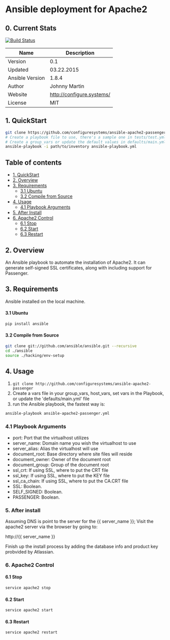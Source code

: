 # Ansible deployment for Apache2

## 0. Current Stats

[![Build Status](https://travis-ci.org/configuresystems/ansible-apache2-passenger.svg)](https://travis-ci.org/configuresystems/ansible-apache2-passenger)

|    Name         |    Description            |
| --------------- | ------------------------- |
| Version         | 0.1                       |
| Updated         | 03.22.2015                |
| Ansible Version | 1.8.4                     |
| Author          | Johnny Martin             |
| Website         | http://configure.systems/ |
| License         | MIT                       |


## 1. QuickStart

```bash
git clone https://github.com/configuresystems/ansible-apache2-passenger.git roles/ansible-apache2-passenger
# Create a playbook file to use, there's a sample one in tests/test.yml
# Create a group_vars or update the default values in defaults/main.yml
ansible-playbook -i path/to/inventory ansible-playbook.yml
```

    
## Table of contents

- [1. QuickStart](#1-quickstart)
- [2. Overview](#2-overview)
- [3. Requirements](#3-requirements)
  - [3.1 Ubuntu](#31-ubuntu)
  - [3.2 Compile from Source](#32-compile-from-source)
- [4. Usage](#4-usage)
  - [4.1 Playbook Arguments](#41-playbook-arguments)
- [5. After Install](#5-after-install)
- [6. Apache2 Control](#6-apache2-control)
  - [6.1 Stop](#61-stop)
  - [6.2 Start](#62-start)
  - [6.3 Restart](#63-restart)


## 2. Overview

An Ansible playbook to automate the installation of Apache2.  It can generate
self-signed SSL certificates, along with including support for Passenger.

## 3. Requirements

Ansible installed on the local machine.

#### 3.1 Ubuntu

```bash
pip install ansible
```

#### 3.2 Compile from Source

```bash
git clone git://github.com/ansible/ansible.git --recursive
cd ./ansible
source ./hacking/env-setup
```

## 4. Usage

1. `git clone http://github.com/configuresystems/ansible-apache2-passenger`
2. Create a vars file in your group_vars, host_vars, set vars in the Playbook,
   or update the 'defaults/main.yml' file
3. run the Ansible playbook, the fastest way is:

```bash
ansible-playbook ansible-apache2-passenger.yml
```

### 4.1 Playbook Arguments

- port: Port that the virtualhost utilizes
- server_name: Domain name you wish the virtualhost to use
- server_alias: Alias the virtualhost will use
- document_root: Base directory where site files will reside
- document_owner: Owner of the document root
- document_group: Group of the document root
- ssl_crt: If using SSL, where to put the CRT file
- ssl_key: If using SSL, where to put the KEY file
- ssl_ca_chain: If using SSL, where to put the CA.CRT file
- SSL: Boolean.
- SELF_SIGNED: Boolean.
- PASSENGER: Boolean.


### 5. After install

Assuming DNS is point to the server for the {{ server_name }}; Visit the
apache2 server via the browser by going to:

http://{{ server_name }}

Finish up the install process by adding the database info and
product key probvided by Atlassian.

### 6. Apache2 Control

#### 6.1 Stop

```bash
service apache2 stop
```

#### 6.2 Start

```bash
service apache2 start
```

#### 6.3 Restart

```bash
service apache2 restart
```
